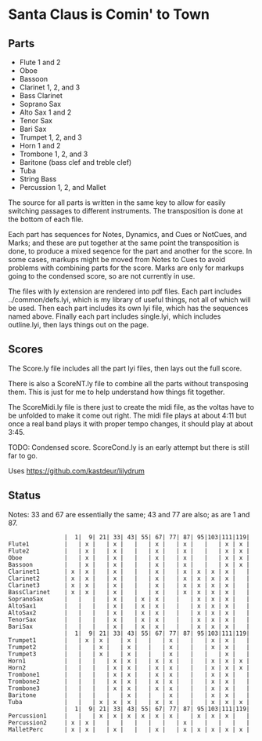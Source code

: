 # Santa Claus is Comin' to Town


## Parts

- Flute 1 and 2
- Oboe
- Bassoon
- Clarinet 1, 2, and 3
- Bass Clarinet
- Soprano Sax
- Alto Sax 1 and 2
- Tenor Sax
- Bari Sax
- Trumpet 1, 2, and 3
- Horn 1 and 2
- Trombone 1, 2, and 3
- Baritone (bass clef and treble clef)
- Tuba
- String Bass
- Percussion 1, 2, and Mallet

The source for all parts is written in the same key to allow for easily switching passages
to different instruments.  The transposition is done at the bottom of each file.

Each part has sequences for Notes, Dynamics, and Cues or NotCues, and Marks; and these are put together at the same
point the transposition is done, to produce a mixed seqence for the part and another for the score.
In some cases, markups might be moved from Notes to Cues to avoid problems with combining parts for the score.
Marks are only for markups going to the condensed score, so are not currently in use.

The files with ly extension are rendered into pdf files.  Each part includes ../common/defs.lyi,
which is my library of useful things, not all of which will be used.  Then each part includes its
own lyi file, which has the sequences named above.  Finally each part includes single.lyi,
which includes outline.lyi, then lays things out on the page.

## Scores

The Score.ly file includes all the part lyi files, then lays out the full score.

There is also a ScoreNT.ly file to combine all the parts without transposing them.  This is just
for me to help understand how things fit together.

The ScoreMidi.ly file is there just to create the midi file, as the voltas have to be unfolded
to make it come out right.  The midi file plays at about 4:11 but once a real band plays it
with proper tempo changes, it should play at about 3:45.

TODO: Condensed score.  ScoreCond.ly is an early attempt but there is still far to go.

Uses https://github.com/kastdeur/lilydrum

## Status

Notes: 33 and 67 are essentially the same; 43 and 77 are also; as are 1 and 87.
```
                |  1|  9| 21| 33| 43| 55| 67| 77| 87| 95|103|111|119|
Flute1          |   | x |   | x |   |   | x |   | x |   |   | x | x |
Flute2          |   | x |   | x |   |   | x |   | x |   |   | x | x |
Oboe            |   | x |   | x |   |   | x |   | x |   |   | x | x |
Bassoon         |   | x |   | x |   |   | x |   | x |   |   | x | x |
Clarinet1       | x | x |   | x |   |   | x |   | x | x | x | x |   |
Clarinet2       | x | x |   | x |   |   | x |   | x | x | x | x |   |
Clarinet3       | x | x |   | x |   |   | x |   | x | x | x | x |   |
BassClarinet    | x | x |   | x |   |   | x |   | x | x | x | x |   |
SopranoSax      |   |   |   | x |   | x | x |   |   | x | x | x |   |
AltoSax1        |   |   |   | x |   | x | x |   |   | x | x | x |   |
AltoSax2        |   |   |   | x |   | x | x |   |   | x | x | x |   |
TenorSax        |   |   |   | x |   | x | x |   |   | x | x | x |   |
BariSax         |   |   |   | x |   | x | x |   |   | x | x | x |   |
                |  1|  9| 21| 33| 43| 55| 67| 77| 87| 95|103|111|119|
Trumpet1        |   | x | x |   | x |   |   | x |   |   | x | x |   |
Trumpet2        |   |   | x |   | x |   |   | x |   |   | x | x |   |
Trumpet3        |   |   | x |   | x |   |   | x |   |   |   | x |   |
Horn1           |   |   |   | x | x |   | x | x |   |   | x | x | x |
Horn2           |   |   |   | x | x |   | x | x |   |   | x | x | x |
Trombone1       |   |   |   | x | x |   | x | x |   |   | x | x |   |
Trombone2       |   |   |   | x | x |   | x | x |   |   | x | x |   |
Trombone3       |   |   |   | x | x |   | x | x |   |   | x | x |   |
Baritone        |   |   |   |   | x |   |   | x |   |   | x | x |   |
Tuba            |   |   | x | x | x |   | x | x |   |   | x | x | x |
                |  1|  9| 21| 33| 43| 55| 67| 77| 87| 95|103|111|119|
Percussion1     |   |   | x | x | x | x | x | x |   | x | x | x |   |
Percussion2     | x | x |   |   |   |   |   |   | x |   |   |   |   |
MalletPerc      | x | x |   | x |   |   | x |   | x | x | x | x | x |
```

